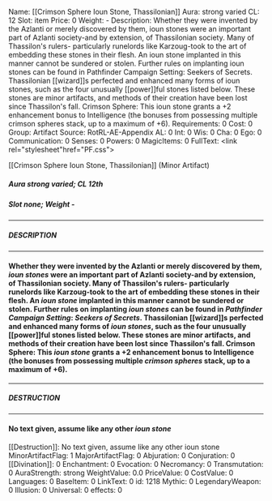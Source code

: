 Name: [[Crimson Sphere Ioun Stone, Thassilonian]]
Aura: strong varied
CL: 12
Slot: item
Price: 0
Weight: -
Description: Whether they were invented by the Azlanti or merely discovered by them, ioun stones were an important part of Azlanti society-and by extension, of Thassilonian society. Many of Thassilon's rulers- particularly runelords like Karzoug-took to the art of embedding these stones in their flesh. An ioun stone implanted in this manner cannot be sundered or stolen. Further rules on implanting ioun stones can be found in Pathfinder Campaign Setting: Seekers of Secrets. Thassilonian [[wizard]]s perfected and enhanced many forms of ioun stones, such as the four unusually [[power]]ful stones listed below. These stones are minor artifacts, and methods of their creation have been lost since Thassilon's fall. Crimson Sphere: This ioun stone grants a +2 enhancement bonus to Intelligence (the bonuses from possessing multiple crimson spheres stack, up to a maximum of +6).
Requirements: 0
Cost: 0
Group: Artifact
Source: RotRL-AE-Appendix
AL: 0
Int: 0
Wis: 0
Cha: 0
Ego: 0
Communication: 0
Senses: 0
Powers: 0
MagicItems: 0
FullText: <link rel="stylesheet"href="PF.css"><div class="heading"><p class="alignleft">[[Crimson Sphere Ioun Stone, Thassilonian]] (Minor Artifact)</p><div style="clear: both;"></div></div><div><h5><b>Aura </b>strong varied; <b>CL </b>12th</h5><h5><b>Slot </b>none; <b>Weight </b>-</h5></div><hr/><div><h5><b>DESCRIPTION</b></h5></div><hr/><div><h4><p>Whether they were invented by the Azlanti or merely discovered by them, <i><i>ioun stone</i>s</i> were an important part of Azlanti society-and by extension, of Thassilonian society. Many of Thassilon's rulers- particularly runelords like Karzoug-took to the art of embedding these stones in their flesh. An <i>ioun stone</i> implanted in this manner cannot be sundered or stolen. Further rules on implanting <i><i>ioun stone</i>s</i> can be found in <i>Pathfinder Campaign Setting</i>: <i>Seekers of Secrets</i>. Thassilonian [[wizard]]s perfected and enhanced many forms of <i><i>ioun stone</i>s</i>, such as the four unusually [[power]]ful stones listed below. These stones are minor artifacts, and methods of their creation have been lost since Thassilon's fall. <b>Crimson Sphere</b>: This <i>ioun stone</i> grants a +2 enhancement bonus to Intelligence (the bonuses from possessing multiple <i>crimson spheres</i> stack, up to a maximum of +6).</p></h4></div><hr/><div><h5><b>DESTRUCTION</b></h5></div><hr/><div><h4><p>No text given, assume like any other <i>ioun stone</i></p></h4></div>
[[Destruction]]: No text given, assume like any other ioun stone
MinorArtifactFlag: 1
MajorArtifactFlag: 0
Abjuration: 0
Conjuration: 0
[[Divination]]: 0
Enchantment: 0
Evocation: 0
Necromancy: 0
Transmutation: 0
AuraStrength: strong
WeightValue: 0.0
PriceValue: 0
CostValue: 0
Languages: 0
BaseItem: 0
LinkText: 0
id: 1218
Mythic: 0
LegendaryWeapon: 0
Illusion: 0
Universal: 0
effects: 0
